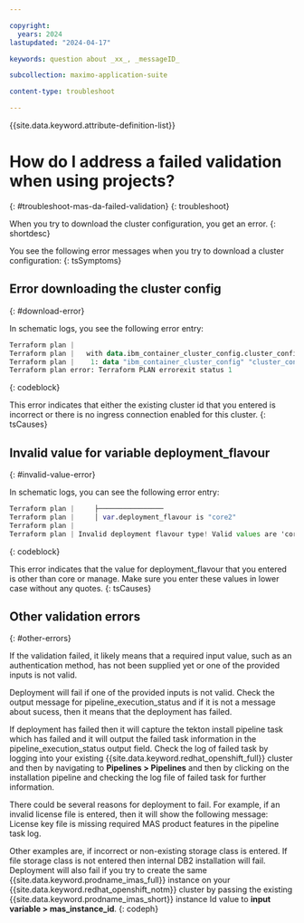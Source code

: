 ```yaml
---

copyright:
  years: 2024
lastupdated: "2024-04-17"

keywords: question about _xx_, _messageID_

subcollection: maximo-application-suite

content-type: troubleshoot

---
```


<!-- keywords values above are place holders. Actual values should be pulled from the Troubleshooting questions or error message to which the issue relates. Only use a messageID if the troubleshooting topic is about an issue encountered from an error message that has an ID.  -->

{{site.data.keyword.attribute-definition-list}}

<!-- You must add the troubleshoot content type in your attribute definitions AND on a new line under each troubleshooting topic H1 ID. This will ensure that the troubleshooting entry is pulled into other locations, like chatbots. Use the support attribute definition for reuse in the support center. For more information, see  https://test.cloud.ibm.com/docs/writing?topic=writing-support-center#support-center-troubleshoot-->

<!-- Remember that this is the individual topic template for each troubleshooting entry that belongs in a troubleshooting topic group in the Help left nav group. For more information, see the guidance page: https://test.cloud.ibm.com/docs/writing?topic=writing-troubleshooting-topics-->

# How do I address a failed validation when using projects?
{: #troubleshoot-mas-da-failed-validation}
{: troubleshoot}

 <!-- {: support} Only add this attribute to entries that you want to display in the support center. -->

<!--The title of your H1 should be a problem statement in question format of the issue that the user is experiencing. Think about the user's language they might use to describe or search for the answer to the issue they are experiencing. Use keywords for other variations of ways to ask the question at the top of the file. -->

When you try to download the cluster configuration, you get an error.
{: shortdesc}

You see the following error messages when you try to download a cluster configuration:
{: tsSymptoms}

## Error downloading the cluster config
{: #download-error}

In schematic logs, you see the following error entry:
````Terraform plan | Error: [ERROR] Error downloading the cluster config [masdaapr24-management-cluster]: Request failed with status code: 404, ServerErrorResponse: {"incidentID":"9b8fd6b3-bd93-4449-90df-1f28ef7ff303","code":"G0004","description":"The specified cluster could not be found. If applicable, make sure that you target the correct account and resource group.","type":"General","recoveryCLI":"To list the clusters you have access to, run 'ibmcloud ks cluster ls'. To list the resource groups that you have access to, run 'ibmcloud resource groups'. To target the resource group, run 'ibmcloud target -g \u003cresource_group\u003e'."}
Terraform plan |
Terraform plan |   with data.ibm_container_cluster_config.cluster_config,
Terraform plan |    1: data "ibm_container_cluster_config" "cluster_config" {
Terraform plan error: Terraform PLAN errorexit status 1

````
{: codeblock}

This error indicates that either the existing cluster id that you entered is incorrect or there is no ingress connection enabled for this cluster.
{: tsCauses}

## Invalid value for variable deployment_flavour
{: #invalid-value-error}

In schematic logs, you can see the following error entry:
````Terraform plan |     variable "deployment_flavour" {
Terraform plan |     ├────────────────
Terraform plan |     │ var.deployment_flavour is "core2"
Terraform plan |
Terraform plan | Invalid deployment flavour type! Valid values are 'core' or 'manage'
````
{: codeblock}

This error indicates that the value for deployment_flavour that you entered is other than core or manage. Make sure you enter these values in lower case without any quotes.
{: tsCauses}

## Other validation errors
{: #other-errors}

If the validation failed, it likely means that a required input value, such as an authentication method, has not been supplied yet or one of the provided inputs is not valid.

Deployment will fail if one of the provided inputs is not valid. Check the output message for pipeline_execution_status and if it is not a message about sucess, then it means that the deployment has failed.

If deployment has failed then it will capture the tekton install pipeline task which has failed and it will output the failed task information in the pipeline_execution_status output field. Check the log of failed task by logging into your existing {{site.data.keyword.redhat_openshift_full}} cluster and then by navigating to **Pipelines > Pipelines** and
then by clicking on the installation pipeline and checking the log file of failed task for further information.

There could be several reasons for deployment to fail.
For example, if an invalid license file is entered, then it will show the following message:
License key file is missing required MAS product features in the pipeline task log.

Other examples are, if incorrect or non-existing storage class is entered.
If file storage class is not entered then internal DB2 installation will fail.
Deployment will also fail if you try to create the same {{site.data.keyword.prodname_imas_full}} instance on your {{site.data.keyword.redhat_openshift_notm}} cluster by passing the existing {{site.data.keyword.prodname_imas_short}} instance Id value to **input variable > mas_instance_id**.
{: codeph}

